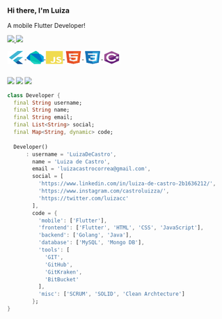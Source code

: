 ### Hi there, I'm Luiza
A mobile Flutter Developer!


 <div>
  <a href="https://github.com/LuizaDeCastro">
  <img height="180em" src="https://github-readme-stats.vercel.app/api?username=LuizaDeCastro&show_icons=true&theme=dracula&include_all_commits=true&count_private=true"/>
  <img height="180em" src="https://github-readme-stats.vercel.app/api/top-langs/?username=LuizaDeCastro&layout=compact&langs_count=7&theme=dracula"/>
</div>
<div style="display: inline_block"><br>
    <img align="center" alt="Rafa-React" height="30" width="40" src="https://raw.githubusercontent.com/devicons/devicon/master/icons/flutter/flutter-original.svg">
  <img align="center" alt="Ts" height="30" width="40" src="https://raw.githubusercontent.com/devicons/devicon/master/icons/dart/dart-original.svg">
  <img align="center" alt="Js" height="30" width="40" src="https://raw.githubusercontent.com/devicons/devicon/master/icons/javascript/javascript-plain.svg">
  <img align="center" alt="HTML" height="30" width="40" src="https://raw.githubusercontent.com/devicons/devicon/master/icons/html5/html5-original.svg">
  <img align="center" alt="CSS" height="30" width="40" src="https://raw.githubusercontent.com/devicons/devicon/master/icons/css3/css3-original.svg">
  <img align="center" alt="CSHARP" height="30" width="40" src="https://raw.githubusercontent.com/devicons/devicon/master/icons/csharp/csharp-original.svg">

  
  
  ##
 
<div> 

  <a href="https://instagram.com/castroluizza" target="_blank"><img src="https://img.shields.io/badge/-Instagram-%23E4405F?style=for-the-badge&logo=instagram&logoColor=white" target="_blank"></a>
  <a href = "mailto:luizacastrocorrea@gmail.com"><img src="https://img.shields.io/badge/-Gmail-%23333?style=for-the-badge&logo=gmail&logoColor=white" target="_blank"></a>
  <a href="https://www.linkedin.com/in/luiza-de-castro-2b1636212/" target="_blank"><img src="https://img.shields.io/badge/-LinkedIn-%230077B5?style=for-the-badge&logo=linkedin&logoColor=white" target="_blank"></a> 
 
 




```dart	
class Developer {
  final String username;
  final String name;
  final String email;
  final List<String> social;
  final Map<String, dynamic> code;

  Developer()
      : username = 'LuizaDeCastro',
        name = 'Luiza de Castro',
        email = 'luizacastrocorrea@gmail.com',
        social = [
          'https://www.linkedin.com/in/luiza-de-castro-2b1636212/',
          'https://www.instagram.com/castroluizza/',
          'https://twitter.com/luizacc'
        ],
        code = {
          'mobile': ['Flutter'],
          'frontend': ['Flutter', 'HTML', 'CSS', 'JavaScript'],
          'backend': ['Golang', 'Java'],
          'database': ['MySQL', 'Mongo DB'],
          'tools': [
            'GIT',
            'GitHub',
            'GitKraken',
            'BitBucket'
          ],
          'misc': ['SCRUM', 'SOLID', 'Clean Archtecture']
        };
}
```

